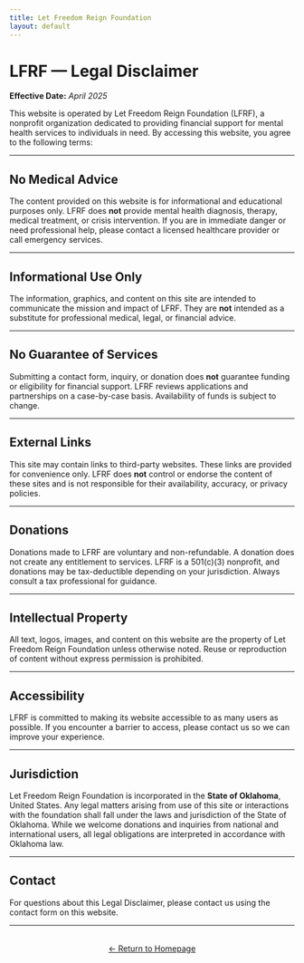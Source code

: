 ```yaml
---
title: Let Freedom Reign Foundation
layout: default
---
```

<!-- TOP -->
<div id="top"></div>

# LFRF — Legal Disclaimer

**Effective Date:** *April 2025*

This website is operated by Let Freedom Reign Foundation (LFRF), a nonprofit organization dedicated to providing financial support for mental health services to individuals in need. By accessing this website, you agree to the following terms:

---

## No Medical Advice

The content provided on this website is for informational and educational purposes only. LFRF does **not** provide mental health diagnosis, therapy, medical treatment, or crisis intervention. If you are in immediate danger or need professional help, please contact a licensed healthcare provider or call emergency services.

---

## Informational Use Only

The information, graphics, and content on this site are intended to communicate the mission and impact of LFRF. They are **not** intended as a substitute for professional medical, legal, or financial advice.

---

## No Guarantee of Services

Submitting a contact form, inquiry, or donation does **not** guarantee funding or eligibility for financial support. LFRF reviews applications and partnerships on a case-by-case basis. Availability of funds is subject to change.

---

## External Links

This site may contain links to third-party websites. These links are provided for convenience only. LFRF does **not** control or endorse the content of these sites and is not responsible for their availability, accuracy, or privacy policies.

---

## Donations

Donations made to LFRF are voluntary and non-refundable. A donation does not create any entitlement to services. LFRF is a 501(c)(3) nonprofit, and donations may be tax-deductible depending on your jurisdiction. Always consult a tax professional for guidance.

---

## Intellectual Property

All text, logos, images, and content on this website are the property of Let Freedom Reign Foundation unless otherwise noted. Reuse or reproduction of content without express permission is prohibited.

---

## Accessibility

LFRF is committed to making its website accessible to as many users as possible. If you encounter a barrier to access, please contact us so we can improve your experience.

---

## Jurisdiction

Let Freedom Reign Foundation is incorporated in the **State of Oklahoma**, United States. Any legal matters arising from use of this site or interactions with the foundation shall fall under the laws and jurisdiction of the State of Oklahoma. While we welcome donations and inquiries from national and international users, all legal obligations are interpreted in accordance with Oklahoma law.

---

## Contact

For questions about this Legal Disclaimer, please contact us using the contact form on this website.

---

<p style="text-align: center; margin-top: 2rem;">
  <a href="/lfrf/">← Return to Homepage</a>
</p>



